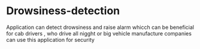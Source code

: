 # Drowsiness-detection
Application can detect drowsiness and raise alarm whicch can be beneficial for cab drivers , who drive all nigght or big vehicle manufacture companies can use this application for security
